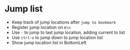 # Jump list

* Keep track of jump locations after `jump to bookmark`
* Register jump location on `m\n`
* Use `-` to jump to last jump location, adding current to list
* Use `ctrl-o` to jump down to jump location list
* Show jump location list in BottomLeft
